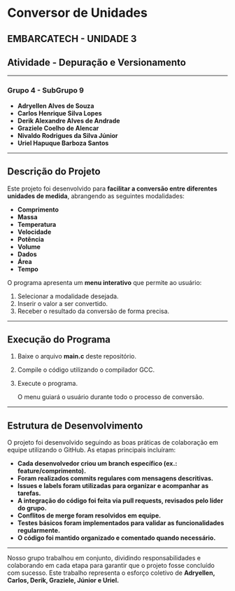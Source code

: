 # **Conversor de Unidades**  
**EMBARCATECH - UNIDADE 3**  
---

## **Atividade - Depuração e Versionamento**  

---

### **Grupo 4 - SubGrupo 9**  
- **Adryellen Alves de Souza**  
- **Carlos Henrique Silva Lopes**  
- **Derik Alexandre Alves de Andrade**  
- **Graziele Coelho de Alencar**  
- **Nivaldo Rodrigues da Silva Júnior**  
- **Uriel Hapuque Barboza Santos**  

---

## **Descrição do Projeto**  
Este projeto foi desenvolvido para **facilitar a conversão entre diferentes unidades de medida**, abrangendo as seguintes modalidades:  

- **Comprimento**  
- **Massa**  
- **Temperatura**  
- **Velocidade**  
- **Potência**  
- **Volume**  
- **Dados**  
- **Área**
- **Tempo** 

O programa apresenta um **menu interativo** que permite ao usuário:  
1. Selecionar a modalidade desejada.  
2. Inserir o valor a ser convertido.  
3. Receber o resultado da conversão de forma precisa.  

---

## **Execução do Programa**  

1. Baixe o arquivo **main.c** deste repositório.  
2. Compile o código utilizando o compilador GCC.
3. Execute o programa.

   O menu guiará o usuário durante todo o processo de conversão.

---
## **Estrutura de Desenvolvimento**

O projeto foi desenvolvido seguindo as boas práticas de colaboração em equipe utilizando o GitHub. As etapas principais incluíram:

- **Cada desenvolvedor criou um branch específico (ex.: feature/comprimento).**
- **Foram realizados commits regulares com mensagens descritivas.**
- **Issues e labels foram utilizadas para organizar e acompanhar as tarefas.**
- **A integração do código foi feita via pull requests, revisados pelo líder do grupo.**
- **Conflitos de merge foram resolvidos em equipe.**
- **Testes básicos foram implementados para validar as funcionalidades regularmente.**
- **O código foi mantido organizado e comentado quando necessário.**
---
Nosso grupo trabalhou em conjunto, dividindo responsabilidades e colaborando em cada etapa para garantir que o projeto fosse concluído com sucesso. Este trabalho representa o esforço coletivo de **Adryellen, Carlos, Derik, Graziele, Júnior e Uriel.**
